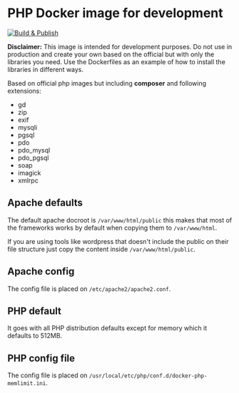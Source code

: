 # PHP Docker image for development

[![Build & Publish](https://github.com/danybmx/docker-php/actions/workflows/build.yml/badge.svg?branch=main)](https://github.com/danybmx/docker-php/actions/workflows/build.yml)

**Disclaimer:** This image is intended for development purposes. Do not use in production
and create your own based on the official but with only the libraries you need. Use the
Dockerfiles as an example of how to install the libraries in different ways.

Based on official php images but including **composer** and following extensions:

- gd
- zip
- exif
- mysqli
- pgsql
- pdo
- pdo_mysql
- pdo_pgsql
- soap
- imagick
- xmlrpc

## Apache defaults

The default apache docroot is `/var/www/html/public` this makes that most of the frameworks
works by default when copying them to `/var/www/html`.

If you are using tools like wordpress that doesn't include the public on their file structure
just copy the content inside `/var/www/html/public`.

## Apache config

The config file is placed on `/etc/apache2/apache2.conf`.

## PHP default

It goes with all PHP distribution defaults except for memory which it defaults to 512MB.

## PHP config file

The config file is placed on `/usr/local/etc/php/conf.d/docker-php-memlimit.ini`.